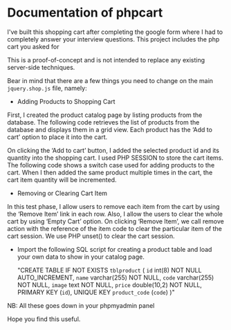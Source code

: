 # Documentation of phpcart 


I've built this shopping cart after completing the google form where I had to completely answer your interview questions. This project includes the php cart you asked for

This is a proof-of-concept and is not intended to replace any existing server-side techniques. 

Bear in mind that there are a few things you need to change on the main `jquery.shop.js` file, namely:

* Adding Products  to Shopping Cart

First, I created the product catalog page by listing products from the database. The following code retrieves the list of products from the database and displays them in a grid view. Each product has the ‘Add to cart’ option to place it into the cart.

On clicking the ‘Add to cart’ button, I added the selected product id and its quantity into the shopping cart. I used PHP SESSION to store the cart items. The following code shows a switch case used for adding products to the cart. When I then added the same product multiple times in the cart, the cart item quantity will be incremented.

* Removing or Clearing Cart Item

In this test phase, I allow users to remove each item from the cart by using the ‘Remove Item’ link in each row. Also, I allow the users to clear the whole cart by using ‘Empty Cart’ option. On clicking ‘Remove Item’, we call remove action with the reference of the item code to clear the particular item of the cart session. We use PHP unset() to clear the cart session.

* Import the following SQL script for creating a product table and   load your own data to show in your catalog page.

    "CREATE TABLE IF NOT EXISTS `tblproduct` (
  `id` int(8) NOT NULL AUTO_INCREMENT,
  `name` varchar(255) NOT NULL,
  `code` varchar(255) NOT NULL,
  `image` text NOT NULL,
  `price` double(10,2) NOT NULL,
  PRIMARY KEY (`id`),
  UNIQUE KEY `product_code` (`code`)
)"


NB: All these goes down in your phpmyadmin panel

Hope you find this useful.
